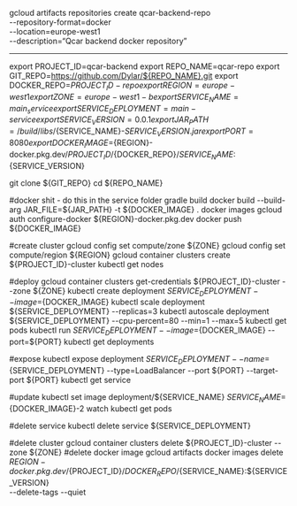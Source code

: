 

gcloud artifacts repositories create qcar-backend-repo\
    --repository-format=docker \
    --location=europe-west1 \
    --description=“Qcar backend docker repository”


-----------

export PROJECT_ID=qcar-backend
export REPO_NAME=qcar-repo
export GIT_REPO=https://github.com/Dylar/${REPO_NAME}.git
export DOCKER_REPO=${PROJECT_ID}-repo
export REGION=europe-west1
export ZONE=europe-west1-b
export SERVICE_NAME=main_service
export SERVICE_DEPLOYMENT=main-service
export SERVICE_VERSION=0.0.1
export JAR_PATH=/build/libs/${SERVICE_NAME}-${SERVICE_VERSION}.jar
export PORT=8080
export DOCKER_IMAGE=${REGION}-docker.pkg.dev/${PROJECT_ID}/${DOCKER_REPO}/${SERVICE_NAME}:${SERVICE_VERSION}

git clone ${GIT_REPO}
cd ${REPO_NAME}

#docker shit - do this in the service folder
gradle build
docker build --build-arg JAR_FILE=${JAR_PATH} -t ${DOCKER_IMAGE} .
docker images
gcloud auth configure-docker ${REGION}-docker.pkg.dev
docker push ${DOCKER_IMAGE}

#create cluster
gcloud config set compute/zone ${ZONE}
gcloud config set compute/region ${REGION}
gcloud container clusters create ${PROJECT_ID}-cluster
kubectl get nodes

#deploy
gcloud container clusters get-credentials ${PROJECT_ID}-cluster --zone ${ZONE}
kubectl create deployment ${SERVICE_DEPLOYMENT} --image=${DOCKER_IMAGE}
kubectl scale deployment ${SERVICE_DEPLOYMENT} --replicas=3
kubectl autoscale deployment ${SERVICE_DEPLOYMENT} --cpu-percent=80 --min=1 --max=5
kubectl get pods
kubectl run ${SERVICE_DEPLOYMENT} --image=${DOCKER_IMAGE} --port=${PORT}
kubectl get deployments

#expose
kubectl expose deployment ${SERVICE_DEPLOYMENT} --name=${SERVICE_DEPLOYMENT} --type=LoadBalancer --port ${PORT} --target-port ${PORT}
kubectl get service

#update
kubectl set image deployment/${SERVICE_NAME} ${SERVICE_NAME}=${DOCKER_IMAGE}-2
watch kubectl get pods

#delete service
kubectl delete service ${SERVICE_DEPLOYMENT}

#delete cluster
gcloud container clusters delete ${PROJECT_ID}-cluster --zone ${ZONE}
#delete docker image gcloud artifacts docker images delete \
 ${REGION}-docker.pkg.dev/${PROJECT_ID}/${DOCKER_REPO}/${SERVICE_NAME}:${SERVICE_VERSION} \
 --delete-tags --quiet